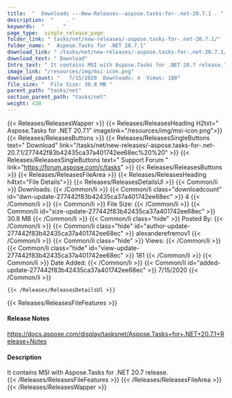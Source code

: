 ```yaml
---
title:  "  Downloads ---New-Releases--aspose.tasks-for-.net-20.7.1 . " 
description:  "    . " 
keywords:  "    . " 
page_type:  single_release_page
folder_link: " tasks/net/new-releases/-aspose.tasks-for-.net-20.7.1/"
folder_name: "  Aspose.Tasks for .NET 20.7.1"
download_link: " /tasks/net/new-releases/-aspose.tasks-for-.net-20.7.1/277442f83b42435ca37a401742ee68ec"
download_text: " Download"
Intro_text: " It contains MSI with Aspose.Tasks for .NET 20.7 release."
image_link: "/resources/img/msi-icon.png"
download_count: "   7/15/2020  Downloads: 4  Views: 180"
file_size: "  File Size: 30.8 MB "
parent_path: "tasks/net"
section_parent_path: "tasks/net"
weight: 420
---
```


{{< Releases/ReleasesWapper >}}
  {{< Releases/ReleasesHeading H2txt="  Aspose.Tasks for .NET 20.7.1" imagelink="/resources/img/msi-icon.png">}}
  {{< Releases/ReleasesButtons >}}
    {{< Releases/ReleasesSingleButtons text=" Download" link="/tasks/net/new-releases/-aspose.tasks-for-.net-20.7.1/277442f83b42435ca37a401742ee68ec%20%20" >}}
    {{< Releases/ReleasesSingleButtons text=" Support Forum " link="https://forum.aspose.com/c/tasks" >}}
  {{< Releases/ReleasesButtons >}}
  {{< Releases/ReleasesFileArea >}}
    {{< Releases/ReleasesHeading h4txt="File Details">}}
    {{< Releases/ReleasesDetailsUl >}}
            {{< Common/li  >}} Downloads: {{< /Common/li >}} 
      {{< Common/li class="downloadcount" id="dwn-update-277442f83b42435ca37a401742ee68ec" >}} 4 {{< /Common/li >}} 
      {{< Common/li  >}} File Size: {{< /Common/li >}} 
      {{< Common/li id="size-update-277442f83b42435ca37a401742ee68ec" >}} 30.8 MB {{< /Common/li >}} 
      {{< Common/li  class="hide" >}} Posted By: {{< /Common/li >}} 
      {{< Common/li class="hide" id="author-update-277442f83b42435ca37a401742ee68ec" >}} alexanderefremov1 {{< /Common/li >}} 
      {{< Common/li class="hide"  >}} Views: {{< /Common/li >}} 
      {{< Common/li class="hide" id="view-update-277442f83b42435ca37a401742ee68ec" >}} 181 {{< /Common/li >}} 
      {{< Common/li  >}} Date Added: {{< /Common/li >}} 
      {{< Common/li id="added-update-277442f83b42435ca37a401742ee68ec" >}} 7/15/2020 {{< /Common/li >}} 

    {{< /Releases/ReleasesDetailsUl >}}

  {{< Releases/ReleasesFileFeatures >}}
      <h4>Release Notes</h4><div><a href="https://docs.aspose.com/display/tasksnet/Aspose.Tasks+for+.NET+20.7.1+Release+Notes">https://docs.aspose.com/display/tasksnet/Aspose.Tasks+for+.NET+20.7.1+Release+Notes</a></div><h4>Description</h4><div class="HTMLDescription">It contains MSI with Aspose.Tasks for .NET 20.7 release.</div>
  {{< /Releases/ReleasesFileFeatures >}}
 {{< /Releases/ReleasesFileArea >}}
{{< /Releases/ReleasesWapper >}}



